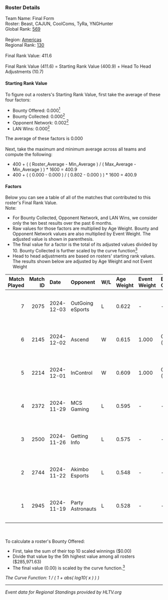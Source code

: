 ### Roster Details<br />
Team Name: Final Form<br />
Roster: Beast, CAJUN, CoolComs, TyRa, YNGHunter<br />
Global Rank: [569](../../standings_global_2025_02_28.md)<br />
<br />
Region: [Americas]( ../../standings_americas_2025_02_28.md)<br />
Regional Rank: [130]( ../../standings_americas_2025_02_28.md)<br />
<br />
Final Rank Value:  411.6<br />
<br />
Final Rank Value (411.6) = Starting Rank Value (400.9) + Head To Head Adjustments (10.7)<br />

#### Starting Rank Value<br />
To figure out a rosters's Starting Rank Value, first take the average of these four factors:<br />
- Bounty Offered: 0.000[<sup>1</sup>](#table2)
- Bounty Collected: 0.000[<sup>2</sup>](#table1)
- Opponent Network: 0.002[<sup>2</sup>](#table1)
- LAN Wins: 0.000[<sup>2</sup>](#table1)

The average of these factors is 0.000<br />
<br />
Next, take the maximum and minimum average across all teams and compute the following:<br />
- 400 + ( ( Roster_Average - Min_Average ) / ( Max_Average - Min_Average ) ) * 1600 = 400.9
- 400 + ( ( 0.000 - 0.000 ) / ( 0.802 - 0.000 ) ) * 1600 = 400.9


#### Factors<br />
Below you can see a table of all of the matches that contributed to this roster's Final Rank Value.<br />
Note:<br />

- For Bounty Collected, Opponent Network, and LAN Wins, we consider only the ten best results over the past 6 months.
- Raw values for those factors are multiplied by Age Weight. Bounty and Opponent Network values are also multiplied by Event Weight. The adjusted value is shown in parenthesis.
- The final value for a factor is the total of its adjusted values divided by 10. Bounty Collected is further scaled by the curve function[<sup>3</sup>](#curveFunction)
- Head to head adjustments are based on rosters' starting rank values. The results shown below are adjusted by Age Weight and not Event Weight
<span id="table1"></span><br />


| Match Played | Match ID | Date       | Opponent         | W/L | Age Weight | Event Weight | Bounty Collected | Opponent Network | LAN Wins  | H2H Adj. | Roster                                  |
| -: | -: | :- | :- | :- | :- | :- | :- | :- | :- | -: | :- |
|            7 |     2075 | 2024-12-03 | OutGoing eSports | L   | 0.622      | -            | -                | -                | -         |    -3.69 | Beast, CAJUN, CoolComs, TyRa, YNGHunter |
|            6 |     2145 | 2024-12-02 | Ascend           | W   | 0.615      | 1.000        | 0.000 (0.000)    | 0.030 (0.019)    | 0 (0.000) |    11.73 | Beast, CAJUN, CoolComs, TyRa, YNGHunter |
|            5 |     2214 | 2024-12-01 | InControl        | W   | 0.609      | 1.000        | 0.000 (0.000)    | 0.000 (0.000)    | 0 (0.000) |     9.35 | Beast, CAJUN, CoolComs, TyRa, YNGHunter |
|            4 |     2372 | 2024-11-29 | MCS Gaming       | L   | 0.595      | -            | -                | -                | -         |    -3.27 | Beast, CAJUN, CoolComs, TyRa, YNGHunter |
|            3 |     2500 | 2024-11-26 | Getting Info     | L   | 0.575      | -            | -                | -                | -         |    -0.63 | Beast, CAJUN, CoolComs, TyRa, YNGHunter |
|            2 |     2744 | 2024-11-22 | Akimbo Esports   | L   | 0.548      | -            | -                | -                | -         |    -2.12 | Beast, CAJUN, CoolComs, TyRa, YNGHunter |
|            1 |     2945 | 2024-11-19 | Party Astronauts | L   | 0.528      | -            | -                | -                | -         |    -0.66 | Beast, CAJUN, CoolComs, TyRa, YNGHunter |

<br />
<span id="table2"></span><br />
To calculate a roster's Bounty Offered:<br />

- First, take the sum of their top 10 scaled winnings ($0.00)
- Divide that value by the 5th highest value among all rosters ($285,971.63)
- The final value (0.00) is scaled by the curve function.[<sup>3</sup>](#curveFunction)

<span id="curveFunction"></span>_The Curve Function: 1 / ( 1 + abs( log10( x ) ) )_<br />

---
_Event data for Regional Standings provided by HLTV.org_<br />
